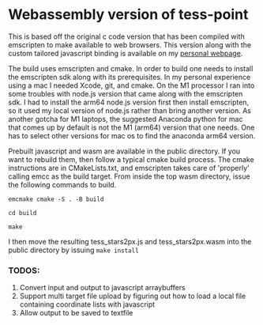 # Webassembly version of tess-point
This is based off the original c code version that has been compiled with
emscripten to make available to web browsers. This version along with
the custom tailored javascript binding is available on my
<a href="https://eta-earth.org/tess_play.html">personal webpage</a>.

The build uses emscripten and cmake. In order to build one needs to install
the emscripten sdk along with its prerequisites. In my personal experience using
a mac I needed Xcode, git, and cmake. On the M1 processor I ran into some troubles
with node.js version that came along with the emscripten sdk. I had to
install the arm64 node.js version first then install emscripten, so it used my local
version of node.js rather than bring another version. As another gotcha
for M1 laptops, the suggested Anaconda python for mac that comes up by default
is not the M1 (arm64) version that one needs. One has to select other versions
for mac os to find the anaconda arm64 version.

Prebuilt javascript and wasm are available in the public directory. If you want
to rebuild them, then follow a typical cmake build process.
The cmake instructions are in CMakeLists.txt, and emscripten takes care
of 'properly' calling emcc as the build target. From inside the top wasm directory,
issue the following commands to build.

`emcmake cmake -S . -B build`

`cd build`

`make`

I then move the resulting tess_stars2px.js and tess_stars2px.wasm into the
public directory by issuing `make install`

### TODOS:
1. Convert input and output to javascript arraybuffers
2. Support multi target file upload by figuring out how to load a local file containing coordinate lists with javascript
3. Allow output to be saved to textfile

